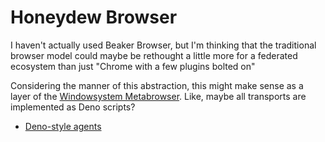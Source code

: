 # Honeydew Browser

I haven't actually used Beaker Browser, but I'm thinking that the traditional browser model could maybe be rethought a little more for a federated ecosystem than just "Chrome with a few plugins bolted on"

Considering the manner of this abstraction, this might make sense as a layer of the [Windowsystem Metabrowser](41v84-ycwdn-4p91p-4xt5f-kn96k). Like, maybe all transports are implemented as Deno scripts?

- [Deno-style agents](63v9w-akptj-ymass-h1qbs-259wx)
